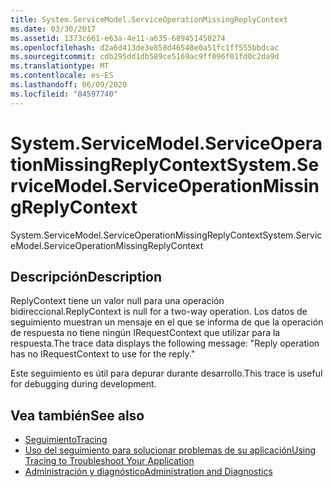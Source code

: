 ```yaml
---
title: System.ServiceModel.ServiceOperationMissingReplyContext
ms.date: 03/30/2017
ms.assetid: 1373c661-e63a-4e11-a635-689451450274
ms.openlocfilehash: d2a6d413de3e858d46548e0a51fc1ff555bbdcac
ms.sourcegitcommit: cdb295dd1db589ce5169ac9ff096f01fd0c2da9d
ms.translationtype: MT
ms.contentlocale: es-ES
ms.lasthandoff: 06/09/2020
ms.locfileid: "84597740"
---
```

# <a name="systemservicemodelserviceoperationmissingreplycontext"></a><span data-ttu-id="90088-102">System.ServiceModel.ServiceOperationMissingReplyContext</span><span class="sxs-lookup"><span data-stu-id="90088-102">System.ServiceModel.ServiceOperationMissingReplyContext</span></span>
<span data-ttu-id="90088-103">System.ServiceModel.ServiceOperationMissingReplyContext</span><span class="sxs-lookup"><span data-stu-id="90088-103">System.ServiceModel.ServiceOperationMissingReplyContext</span></span>  
  
## <a name="description"></a><span data-ttu-id="90088-104">Descripción</span><span class="sxs-lookup"><span data-stu-id="90088-104">Description</span></span>  
 <span data-ttu-id="90088-105">ReplyContext tiene un valor null para una operación bidireccional.</span><span class="sxs-lookup"><span data-stu-id="90088-105">ReplyContext is null for a two-way operation.</span></span> <span data-ttu-id="90088-106">Los datos de seguimiento muestran un mensaje en el que se informa de que la operación de respuesta no tiene ningún IRequestContext que utilizar para la respuesta.</span><span class="sxs-lookup"><span data-stu-id="90088-106">The trace data displays the following message: "Reply operation has no IRequestContext to use for the reply."</span></span>  
  
 <span data-ttu-id="90088-107">Este seguimiento es útil para depurar durante desarrollo.</span><span class="sxs-lookup"><span data-stu-id="90088-107">This trace is useful for debugging during development.</span></span>  
  
## <a name="see-also"></a><span data-ttu-id="90088-108">Vea también</span><span class="sxs-lookup"><span data-stu-id="90088-108">See also</span></span>

- [<span data-ttu-id="90088-109">Seguimiento</span><span class="sxs-lookup"><span data-stu-id="90088-109">Tracing</span></span>](index.md)
- [<span data-ttu-id="90088-110">Uso del seguimiento para solucionar problemas de su aplicación</span><span class="sxs-lookup"><span data-stu-id="90088-110">Using Tracing to Troubleshoot Your Application</span></span>](using-tracing-to-troubleshoot-your-application.md)
- [<span data-ttu-id="90088-111">Administración y diagnóstico</span><span class="sxs-lookup"><span data-stu-id="90088-111">Administration and Diagnostics</span></span>](../index.md)
